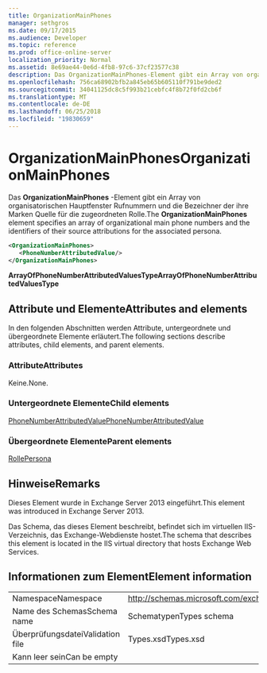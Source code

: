 ```yaml
---
title: OrganizationMainPhones
manager: sethgros
ms.date: 09/17/2015
ms.audience: Developer
ms.topic: reference
ms.prod: office-online-server
localization_priority: Normal
ms.assetid: 8e69ae44-0e6d-4fb8-97c6-37cf23577c38
description: Das OrganizationMainPhones-Element gibt ein Array von organisatorischen Hauptfenster Rufnummern und die Bezeichner der ihre Marken Quelle für die zugeordneten Rolle.
ms.openlocfilehash: 756ca68902bfb2a845eb65b605110f791be9ded2
ms.sourcegitcommit: 34041125dc8c5f993b21cebfc4f8b72f0fd2cb6f
ms.translationtype: MT
ms.contentlocale: de-DE
ms.lasthandoff: 06/25/2018
ms.locfileid: "19830659"
---
```

# <a name="organizationmainphones"></a><span data-ttu-id="35ef1-103">OrganizationMainPhones</span><span class="sxs-lookup"><span data-stu-id="35ef1-103">OrganizationMainPhones</span></span>

<span data-ttu-id="35ef1-104">Das **OrganizationMainPhones** -Element gibt ein Array von organisatorischen Hauptfenster Rufnummern und die Bezeichner der ihre Marken Quelle für die zugeordneten Rolle.</span><span class="sxs-lookup"><span data-stu-id="35ef1-104">The **OrganizationMainPhones** element specifies an array of organizational main phone numbers and the identifiers of their source attributions for the associated persona.</span></span> 
  
```XML
<OrganizationMainPhones>
   <PhoneNumberAttributedValue/>
</OrganizationMainPhones>
```

 <span data-ttu-id="35ef1-105">**ArrayOfPhoneNumberAttributedValuesType**</span><span class="sxs-lookup"><span data-stu-id="35ef1-105">**ArrayOfPhoneNumberAttributedValuesType**</span></span>
## <a name="attributes-and-elements"></a><span data-ttu-id="35ef1-106">Attribute und Elemente</span><span class="sxs-lookup"><span data-stu-id="35ef1-106">Attributes and elements</span></span>

<span data-ttu-id="35ef1-107">In den folgenden Abschnitten werden Attribute, untergeordnete und übergeordnete Elemente erläutert.</span><span class="sxs-lookup"><span data-stu-id="35ef1-107">The following sections describe attributes, child elements, and parent elements.</span></span>
  
### <a name="attributes"></a><span data-ttu-id="35ef1-108">Attribute</span><span class="sxs-lookup"><span data-stu-id="35ef1-108">Attributes</span></span>

<span data-ttu-id="35ef1-109">Keine.</span><span class="sxs-lookup"><span data-stu-id="35ef1-109">None.</span></span>
  
### <a name="child-elements"></a><span data-ttu-id="35ef1-110">Untergeordnete Elemente</span><span class="sxs-lookup"><span data-stu-id="35ef1-110">Child elements</span></span>

[<span data-ttu-id="35ef1-111">PhoneNumberAttributedValue</span><span class="sxs-lookup"><span data-stu-id="35ef1-111">PhoneNumberAttributedValue</span></span>](phonenumberattributedvalue.md)
  
### <a name="parent-elements"></a><span data-ttu-id="35ef1-112">Übergeordnete Elemente</span><span class="sxs-lookup"><span data-stu-id="35ef1-112">Parent elements</span></span>

[<span data-ttu-id="35ef1-113">Rolle</span><span class="sxs-lookup"><span data-stu-id="35ef1-113">Persona</span></span>](persona.md)
  
## <a name="remarks"></a><span data-ttu-id="35ef1-114">Hinweise</span><span class="sxs-lookup"><span data-stu-id="35ef1-114">Remarks</span></span>

<span data-ttu-id="35ef1-115">Dieses Element wurde in Exchange Server 2013 eingeführt.</span><span class="sxs-lookup"><span data-stu-id="35ef1-115">This element was introduced in Exchange Server 2013.</span></span>
  
<span data-ttu-id="35ef1-116">Das Schema, das dieses Element beschreibt, befindet sich im virtuellen IIS-Verzeichnis, das Exchange-Webdienste hostet.</span><span class="sxs-lookup"><span data-stu-id="35ef1-116">The schema that describes this element is located in the IIS virtual directory that hosts Exchange Web Services.</span></span>
  
## <a name="element-information"></a><span data-ttu-id="35ef1-117">Informationen zum Element</span><span class="sxs-lookup"><span data-stu-id="35ef1-117">Element information</span></span>

|||
|:-----|:-----|
|<span data-ttu-id="35ef1-118">Namespace</span><span class="sxs-lookup"><span data-stu-id="35ef1-118">Namespace</span></span>  <br/> |http://schemas.microsoft.com/exchange/services/2006/types  <br/> |
|<span data-ttu-id="35ef1-119">Name des Schemas</span><span class="sxs-lookup"><span data-stu-id="35ef1-119">Schema name</span></span>  <br/> |<span data-ttu-id="35ef1-120">Schematypen</span><span class="sxs-lookup"><span data-stu-id="35ef1-120">Types schema</span></span>  <br/> |
|<span data-ttu-id="35ef1-121">Überprüfungsdatei</span><span class="sxs-lookup"><span data-stu-id="35ef1-121">Validation file</span></span>  <br/> |<span data-ttu-id="35ef1-122">Types.xsd</span><span class="sxs-lookup"><span data-stu-id="35ef1-122">Types.xsd</span></span>  <br/> |
|<span data-ttu-id="35ef1-123">Kann leer sein</span><span class="sxs-lookup"><span data-stu-id="35ef1-123">Can be empty</span></span>  <br/> ||
   

